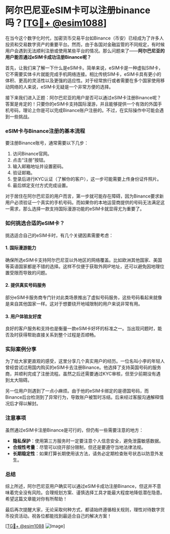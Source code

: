 # 阿尔巴尼亚eSIM卡可以注册binance吗？[[TG💪+ @esim1088](https://t.me/s/esim1088)]

在当今这个数字化时代，加密货币交易平台如Binance（币安）已经成为了许多人投资和交易数字资产的重要平台。然而，由于各国对金融监管的不同规定，有时候用户会遇到无法顺利注册或使用某些平台的情况。那么问题来了——**阿尔巴尼亚的用户能否通过eSIM卡成功注册Binance呢？**

首先，让我们来了解一下什么是eSIM卡。简单来说，eSIM卡是一种虚拟SIM卡，它不需要实体卡片就能完成手机网络连接。相比传统SIM卡，eSIM卡具有更小的体积、更高的灵活性以及更强的适应性。对于经常旅行或者需要在多个国家使用移动网络的人来说，eSIM卡无疑是一个非常方便的选择。

接下来我们进入正题：阿尔巴尼亚的用户是否可以通过eSIM卡注册Binance呢？答案是肯定的！只要你的eSIM卡支持国际漫游，并且能够提供一个有效的外国手机号码，理论上你是可以完成Binance账户注册的。不过，在实际操作中可能会遇到一些挑战。

### eSIM卡与Binance注册的基本流程

要注册Binance账号，通常需要以下几步：
1. 访问Binance官网。
2. 点击“注册”按钮。
3. 输入邮箱地址并设置密码。
4. 验证邮箱。
5. 登录后进行KYC认证（了解你的客户），这一步可能需要上传身份证件照片。
6. 最后绑定支付方式完成设置。

对于居住在阿尔巴尼亚的用户而言，第一步就可能存在障碍，因为Binance要求新用户必须验证一个真实的手机号码。而如果你的本地运营商提供的号码无法满足这一需求，那么选择一款支持国际漫游功能的eSIM卡就显得尤为重要了。

### 如何挑选合适的eSIM卡？

挑选适合自己的eSIM卡时，有几个关键因素需要考虑：

#### 1. 国际漫游能力
确保所选eSIM卡支持阿尔巴尼亚以外地区的网络覆盖。比如欧洲其他国家、美国等英语国家都是不错的选择。这样不仅便于获取外网IP地址，还可以避免因地理位置受限而导致的问题。

#### 2. 提供真实号码服务
部分eSIM卡服务商专门针对此类场景推出了虚拟号码服务，这些号码看起来就像是来自其他国家一样。这对于想要绕开地域限制的用户来说非常有用。

#### 3. 用户体验友好度
良好的客户服务和支持也是衡量一款eSIM卡好坏的标准之一。当出现问题时，能否及时获得帮助直接关系到整个过程是否顺畅。

### 实际案例分享

为了给大家更直观的感受，这里分享几个真实用户的经历。一位名叫小李的年轻人曾经尝试过用国内购买的eSIM卡去注册Binance。他选择了支持英国号码的服务商，并顺利完成了注册流程。虽然之后还需要通过KYC审核，但至少前期没有遇到太大阻碍。

另一位用户则遇到了一点小麻烦。由于他的eSIM卡绑定的是德国号码，而Binance后台检测到了异常行为，导致账户被暂时冻结。后来经过客服沟通解释情况后才得以解封。

### 注意事项

虽然通过eSIM卡注册Binance是可行的，但仍有一些需要注意的地方：

- **隐私保护**：使用第三方服务时一定要注意个人信息安全，避免泄露敏感数据。
- **合规性考量**：尽管可以绕开部分限制，但还是要遵守当地法律法规。
- **长期稳定性**：如果打算长期使用该方法，请务必定期检查账号状态以防意外发生。

### 总结

综上所述，阿尔巴尼亚用户确实可以通过eSIM卡成功注册Binance，但这并不意味着完全没有风险。合理规划方案、谨慎选择工具才能最大程度地降低潜在隐患。希望这篇文章能对你有所帮助！

最后再次提醒大家，无论采取何种方式，都请始终遵循相关规则，理性对待数字货币投资活动。祝各位都能找到最适合自己的解决方案！

[[TG💪+ @esim1088](https://t.me/s/esim1088) ![Image](https://i.postimg.cc/4NQfJmqS/Snipaste-2025-05-13-00-14-12.png)]
